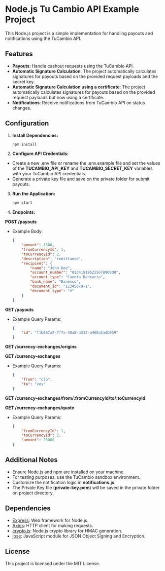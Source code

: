# Node.js Tu Cambio API Example Project

This Node.js project is a simple implementation for handling payouts and notifications using the TuCambio API.

## Features

- **Payouts**: Handle cashout requests using the TuCambio API.
- **Automatic Signature Calculation**: The project automatically calculates signatures for payouts based on the provided request payloads and the secret key.
- **Automatic Signature Calculation using a certificate**: The project automatically calculates signatures for payouts based on the provided request payloads but now using a certificate.
- **Notifications**: Receive notifications from TuCambio API on status changes.

## Configuration

1. **Install Dependencies:**
   ```bash
   npm install
   ```

2. **Configure API Credentials:**

* Create a new .env file or rename the .env.example file and set the values of the **TUCAMBIO_API_KEY** and **TUCAMBIO_SECRET_KEY** variables with your TuCambio API credentials.
* Generate a private key file and save on the private folder for submit payouts.

3. **Run the Application:**

   ```bash
   npm start
   ```

3. **Endpoints:**

**POST /payouts**
- Example Body:

    ```json
    {
        "amount": 1500,
        "fromCurrencyId": 1,
        "toCurrencyId": 2,
        "description": "remittance",
        "recipient": {
            "name": "John Doe",
            "account_number": "01341919522567890000",
            "account_type": "Cuenta Bancaria",
            "bank_name": "Banesco",
            "document_id": "12345678-1",
            "document_type": "V"
        }
    }
    ```

**GET /payouts**
- Example Query Params:
    ```json
    {
        "id": "f1b667a8-7f7a-40a8-a313-a468a2adb059"
    }
    ```

**GET /currency-exchanges/origins**

**GET /currency-exchanges**
- Example Query Params:
    ```json
    {
        "from": "clp",
        "to": "ves"
    }
    ```

**GET /currency-exchanges/from/:fromCurrencyId/to/:toCurrencyId**

**GET /currency-exchanges/quote**
- Example Query Params:
    ```json
    {
        "fromCurrencyId": 1,
        "toCurrencyId": 2,
        "amount": 25000
    }
    ```

## Additional Notes
* Ensure Node.js and npm are installed on your machine.
* For testing purposes, use the TuCambio sandbox environment.
* Customize the notification logic in **notifications.js**.
* The Private Key file (**private-key.pem**) will be saved in the private folder on project directory.

## Dependencies
* [Express](https://expressjs.com/): Web framework for Node.js.
* [Axios](https://axios-http.com/): HTTP client for making requests.
* [crypto.js](https://cryptojs.gitbook.io/docs): Node.js crypto library for HMAC generation.
* [jose](https://www.npmjs.com/package/jose): JavaScript module for JSON Object Signing and Encryption.

## License
This project is licensed under the MIT License.